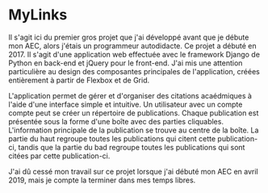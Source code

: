 # MyLinks
Il s'agit ici du premier gros projet que j'ai développé avant que je débute mon AEC, alors j'étais un programmeur autodidacte. Ce projet a débuté en 2017. Il s'agit d'une application web effectuée avec le framework Django de Python en back-end et jQuery pour le front-end. J'ai mis une attention particulière au design des composantes principales de l'application, créées entièrement à partir de Flexbox et de Grid. 

L'application permet de gérer et d'organiser des citations acaédmiques à l'aide d'une interface simple et intuitive. Un utilisateur avec un compte compte peut se créer un répertoire de publications. Chaque publication est présentée sous la forme d'une boîte avec des parties cliquables. L'information principale de la publication se trouve au centre de la boîte. La partie du haut regroupe toutes les publications qui citent cette publication-ci, tandis que la partie du bad regroupe toutes les publications qui sont citées par cette publication-ci. 

J'ai dû cessé mon travail sur ce projet lorsque j'ai débuté mon AEC en avril 2019, mais je compte la terminer dans mes temps libres.
